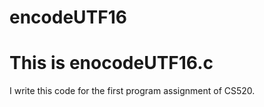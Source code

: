 # encodeUTF16
# This is enocodeUTF16.c
I write this code for the first program assignment of CS520.
